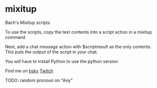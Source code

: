 # mixitup
Bach's Mixitup scripts

To use the scripts, copy the text contents into a script action in a mixitup command

Next, add a chat message action with $scriptresult as the only contents. This puts the output of the script in your chat.

You will have to install Python to use the python version

Find me on
[bsky](https://bsky.app/profile/bachaddict.me)
[Twitch](https://twitch.tv/bachaddict)

TODO: random pronoun on "Any"
